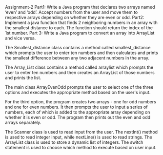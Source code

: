 Assignment-2
Part1: Write a Java program that declares two arrays named ‘even’ and ‘odd’. Accept numbers from the user and move them to respective arrays depending on whether they are even or odd.
Part2: Implement a java function that finds 2 neighboring numbers in an array with the smallest distance to each. The function should return the index of the 1st number.
Part 3: Write a Java program to convert an array into ArrayList and vice versa.

The Smallest_distance class contains a method called smallest_distance which prompts the user to enter ten numbers and then calculates and prints the smallest difference between any two adjacent numbers in the array.

The Array_List class contains a method called arraylist which prompts the user to enter ten numbers and then creates an ArrayList of those numbers and prints the list.

The main class ArrayEvenOdd prompts the user to select one of the three options and executes the appropriate method based on the user's input.

For the third option, the program creates two arrays - one for odd numbers and one for even numbers. It then prompts the user to input a series of numbers, each of which is added to the appropriate array depending on whether it is even or odd. The program then prints out the even and odd arrays separately.

The Scanner class is used to read input from the user. The nextInt() method is used to read integer input, while nextLine() is used to read strings. The ArrayList class is used to store a dynamic list of integers. The switch statement is used to choose which method to execute based on user input.
